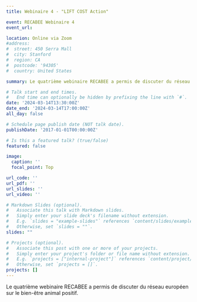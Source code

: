 ```yaml
---
title: Webinaire 4 - "LIFT COST Action"

event: RECABEE Webinaire 4
event_url: 

location: Online via Zoom
#address:
#  street: 450 Serra Mall
#  city: Stanford
#  region: CA
#  postcode: '94305'
#  country: United States

summary: Le quatrième webinaire RECABEE a permis de discuter du réseau européen sur le bien-être animal positif.

# Talk start and end times.
#   End time can optionally be hidden by prefixing the line with `#`.
date: '2024-03-14T13:30:00Z'
date_end: '2024-03-14T17:00:00Z'
all_day: false

# Schedule page publish date (NOT talk date).
publishDate: '2017-01-01T00:00:00Z'

# Is this a featured talk? (true/false)
featured: false

image:
  caption: ''
  focal_point: Top

url_code: ''
url_pdf: ''
url_slides: ''
url_video: ''

# Markdown Slides (optional).
#   Associate this talk with Markdown slides.
#   Simply enter your slide deck's filename without extension.
#   E.g. `slides = "example-slides"` references `content/slides/example-slides.md`.
#   Otherwise, set `slides = ""`.
slides: ""

# Projects (optional).
#   Associate this post with one or more of your projects.
#   Simply enter your project's folder or file name without extension.
#   E.g. `projects = ["internal-project"]` references `content/project/deep-learning/index.md`.
#   Otherwise, set `projects = []`.
projects: []
---
```


Le quatrième webinaire RECABEE a permis de discuter du réseau européen sur le bien-être animal positif.